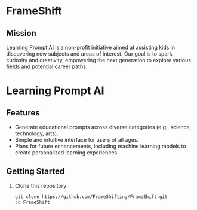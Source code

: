 # FrameShift

## Mission
Learning Prompt AI is a non-profit initiative aimed at assisting kids in discovering new subjects and areas of interest. Our goal is to spark curiosity and creativity, empowering the next generation to explore various fields and potential career paths.

# Learning Prompt AI

## Features
- Generate educational prompts across diverse categories (e.g., science, technology, arts).
- Simple and intuitive interface for users of all ages.
- Plans for future enhancements, including machine learning models to create personalized learning experiences.

## Getting Started
1. Clone this repository:
   ```bash
   git clone https://github.com/FrameShifting/FrameShift.git
   cd FrameShift
